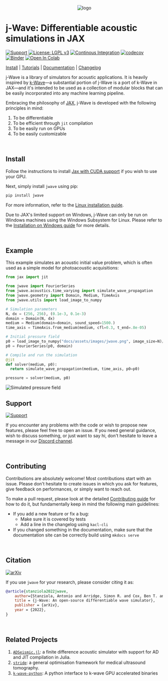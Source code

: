 <div align="center">
<img src="docs/assets/images/jwave_logo.png" alt="logo"></img>
</div>

# j-Wave: Differentiable acoustic simulations in JAX

[![Support](https://dcbadge.vercel.app/api/server/VtUb4fFznt?style=flat)](https://discord.gg/VtUb4fFznt)
[![License: LGPL v3](https://img.shields.io/badge/License-LGPL_v3-blue.svg)](LICENSE)
[![Continous Integration](https://github.com/ucl-bug/jwave/actions/workflows/ci_tests.yml/badge.svg)](https://github.com/ucl-bug/jwave/actions/workflows/ci_tests.yml)
[![codecov](https://codecov.io/gh/ucl-bug/jwave/branch/main/graph/badge.svg?token=6J03OMVJS1)](https://codecov.io/gh/ucl-bug/jwave)
[![Binder](https://mybinder.org/badge_logo.svg)](https://mybinder.org/v2/gh/ucl-bug/jwave/main?labpath=docs%2Fnotebooks%2Fivp%2Fhomogeneous_medium.ipynb)
[![Open In Colab](https://colab.research.google.com/assets/colab-badge.svg)](https://colab.research.google.com/drive/1xAHAognF1v9un6GNvaGPSfdVeCDK8l9z?usp=sharing)

[Install](#install) | [Tutorials](https://ucl-bug.github.io/jwave/notebooks/ivp/homogeneous_medium.html) | [Documentation](https://ucl-bug.github.io/jwave) | [Changelog](HISTORY.md)

j-Wave is a library of simulators for acoustic applications. It is heavily inspired by [k-Wave](http://www.k-wave.org/)—a substantial portion of j-Wave is a port of k-Wave in JAX—and it's intended to be used as a collection of modular blocks that can be easily incorporated into any machine learning pipeline.

Embracing the philosophy of [JAX](https://jax.readthedocs.io/en/stable/), j-Wave is developed with the following principles in mind:

1. To be differentiable
2. To be efficient through `jit` compilation
3. To be easily run on GPUs
4. To be easily customizable


<br/>

## Install

Follow the instructions to install [Jax with CUDA support](https://github.com/google/jax#installation) if you wish to use your GPU.

Next, simply install `jwave` using pip:

```bash
pip install jwave
```

For more information, refer to the [Linux installation guide](docs/install/on_linux.md).

Due to JAX's limited support on Windows, j-Wave can only be run on Windows machines using the Windows Subsystem for Linux. Please refer to the [Installation on Windows guide](docs/install/on_win.md) for more details.

<br/>

## Example

This example simulates an acoustic initial value problem, which is often used as a simple model for photoacoustic acquisitions:

```python
from jax import jit

from jwave import FourierSeries
from jwave.acoustics.time_varying import simulate_wave_propagation
from jwave.geometry import Domain, Medium, TimeAxis
from jwave.utils import load_image_to_numpy

# Simulation parameters
N, dx = (256, 256), (0.1e-3, 0.1e-3)
domain = Domain(N, dx)
medium = Medium(domain=domain, sound_speed=1500.)
time_axis = TimeAxis.from_medium(medium, cfl=0.3, t_end=.8e-05)

# Initial pressure field
p0 = load_image_to_numpy("docs/assets/images/jwave.png", image_size=N)/255.
p0 = FourierSeries(p0, domain)

# Compile and run the simulation
@jit
def solver(medium, p0):
  return simulate_wave_propagation(medium, time_axis, p0=p0)

pressure = solver(medium, p0)
```

![Simulated pressure field](docs/assets/images/readme_example_reconimage.png)


## Support

[![Support](https://dcbadge.vercel.app/api/server/VtUb4fFznt?style=flat)](https://discord.gg/VtUb4fFznt)

If you encounter any problems with the code or wish to propose new features, please feel free to open an issue. If you need general guidance, wish to discuss something, or just want to say hi, don't hesitate to leave a message in our [Discord channel](https://discord.gg/VtUb4fFznt).

<br/>

## Contributing

Contributions are absolutely welcome! Most contributions start with an issue. Please don't hesitate to create issues in which you ask for features, give feedback on performances, or simply want to reach out.

To make a pull request, please look at the detailed [Contributing guide](CONTRIBUTING.md) for how to do it, but fundamentally keep in mind the following main guidelines:

- If you add a new feature or fix a bug:
  - Make sure it is covered by tests
  - Add a line in the changelog using `kacl-cli`
- If you changed something in the documentation, make sure that the documentation site can be correctly build using `mkdocs serve`

<br/>


## Citation

[![arXiv](https://img.shields.io/badge/arXiv-2207.01499-b31b1b.svg?style=flat)](https://arxiv.org/abs/2207.01499)

If you use `jwave` for your research, please consider citing it as:

```bibtex
@article{stanziola2022jwave,
    author={Stanziola, Antonio and Arridge, Simon R. and Cox, Ben T. and Treeby, Bradley E.},
    title = {j-Wave: An open-source differentiable wave simulator},
    publisher = {arXiv},
    year = {2022},
}
```

<br/>

## Related Projects

1. [`ADSeismic.jl`](https://github.com/kailaix/ADSeismic.jl): a finite difference acoustic simulator with support for AD and JIT compilation in Julia.
2. [`stride`](https://github.com/trustimaging/stride): a general optimisation framework for medical ultrasound tomography.
3. [`k-wave-python`](https://github.com/waltsims/k-wave-python): A python interface to k-wave GPU accelerated binaries
